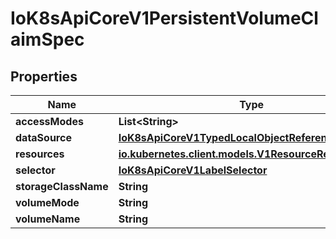 

# IoK8sApiCoreV1PersistentVolumeClaimSpec

## Properties

Name | Type | Description | Notes
------------ | ------------- | ------------- | -------------
**accessModes** | **List&lt;String&gt;** |  |  [optional]
**dataSource** | [**IoK8sApiCoreV1TypedLocalObjectReference**](IoK8sApiCoreV1TypedLocalObjectReference.md) |  |  [optional]
**resources** | [**io.kubernetes.client.models.V1ResourceRequirements**](io.kubernetes.client.models.V1ResourceRequirements.md) |  |  [optional]
**selector** | [**IoK8sApiCoreV1LabelSelector**](IoK8sApiCoreV1LabelSelector.md) |  |  [optional]
**storageClassName** | **String** |  |  [optional]
**volumeMode** | **String** |  |  [optional]
**volumeName** | **String** |  |  [optional]



